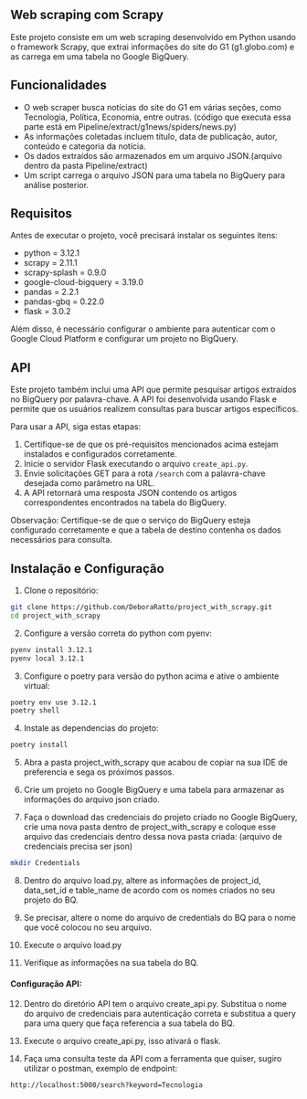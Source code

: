 ## Web scraping com Scrapy

Este projeto consiste em um web scraping desenvolvido em Python usando o framework Scrapy, que extrai informações do site do G1 (g1.globo.com) e as carrega em uma tabela no Google BigQuery.

## Funcionalidades

- O web scraper busca notícias do site do G1 em várias seções, como Tecnologia, Política, Economia, entre outras. (código que executa essa parte está em Pipeline/extract/g1news/spiders/news.py)
- As informações coletadas incluem título, data de publicação, autor, conteúdo e categoria da notícia.
- Os dados extraídos são armazenados em um arquivo JSON.(arquivo dentro da pasta Pipeline/extract)
- Um script carrega o arquivo JSON para uma tabela no BigQuery para análise posterior.

## Requisitos

Antes de executar o projeto, você precisará instalar os seguintes itens:

- python = 3.12.1
- scrapy = 2.11.1
- scrapy-splash = 0.9.0
- google-cloud-bigquery = 3.19.0
- pandas = 2.2.1
- pandas-gbq = 0.22.0
- flask = 3.0.2

Além disso, é necessário configurar o ambiente para autenticar com o Google Cloud Platform e configurar um projeto no BigQuery.

## API

Este projeto também inclui uma API que permite pesquisar artigos extraídos no BigQuery por palavra-chave. A API foi desenvolvida usando Flask e permite que os usuários realizem consultas para buscar artigos específicos.

Para usar a API, siga estas etapas:

1. Certifique-se de que os pré-requisitos mencionados acima estejam instalados e configurados corretamente.
2. Inicie o servidor Flask executando o arquivo `create_api.py`.
3. Envie solicitações GET para a rota `/search` com a palavra-chave desejada como parâmetro na URL.
4. A API retornará uma resposta JSON contendo os artigos correspondentes encontrados na tabela do BigQuery.

Observação: Certifique-se de que o serviço do BigQuery esteja configurado corretamente e que a tabela de destino contenha os dados necessários para consulta.

## Instalação e Configuração
1. Clone o repositório:

~~~bash
git clone https://github.com/DeboraRatto/project_with_scrapy.git
cd project_with_scrapy
~~~

2. Configure a versão correta do python com pyenv:

~~~bash
pyenv install 3.12.1
pyenv local 3.12.1
~~~

3. Configure o poetry para versão do python acima e ative o ambiente virtual:

~~~bash
poetry env use 3.12.1
poetry shell
~~~

4. Instale as dependencias do projeto:

~~~bash
poetry install
~~~

5. Abra a pasta project_with_scrapy que acabou de copiar na sua IDE de preferencia e sega os próximos passos. 

6. Crie um projeto no Google BigQuery e uma tabela para armazenar as informações do arquivo json criado. 

7. Faça o download das credenciais do projeto criado no Google BigQuery, crie uma nova pasta dentro de project_with_scrapy e coloque esse arquivo das credenciais dentro dessa nova pasta criada: (arquivo de credenciais precisa ser json)

~~~bash
mkdir Credentials
~~~

8. Dentro do arquivo load.py, altere as informações de project_id, data_set_id e table_name de acordo com os nomes criados no seu projeto do BQ.

9. Se precisar, altere o nome do arquivo de credentials do BQ para o nome que você colocou no seu arquivo.

10. Execute o arquivo load.py

11. Verifique as informações na sua tabela do BQ. 

#### Configuração API:
12. Dentro do diretório API tem o arquivo create_api.py. Substitua o nome do arquivo de credenciais para autenticação correta e substitua a query para uma query que faça referencia a sua tabela do BQ. 

13. Execute o arquivo create_api.py, isso ativará o flask.

14. Faça uma consulta teste da API com a ferramenta que quiser, sugiro utilizar o postman, exemplo de endpoint:

~~~bash
http://localhost:5000/search?keyword=Tecnologia
~~~

